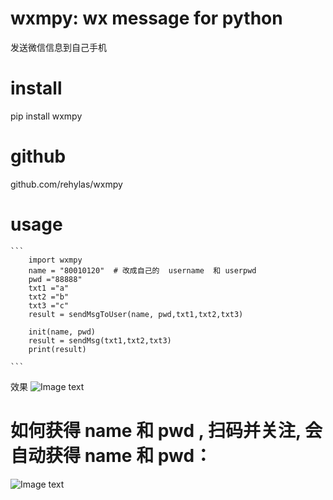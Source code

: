 # wxmpy: wx message for python
发送微信信息到自己手机

# install
pip install wxmpy

#   github
github.com/rehylas/wxmpy

#   usage

    ``` 
        import wxmpy
        name = "80010120"  # 改成自己的  username  和 userpwd
        pwd ="88888"
        txt1 ="a"
        txt2 ="b"
        txt3 ="c"
        result = sendMsgToUser(name, pwd,txt1,txt2,txt3)

        init(name, pwd)
        result = sendMsg(txt1,txt2,txt3)
        print(result) 

    ```    

效果
![Image text](http://www.bangnikanzhe.com/img/wxm.jpg)

#  如何获得 name 和 pwd  , 扫码并关注, 会自动获得 name 和 pwd：
![Image text](http://www.bangnikanzhe.com/img/bnkz10003.jpg)




